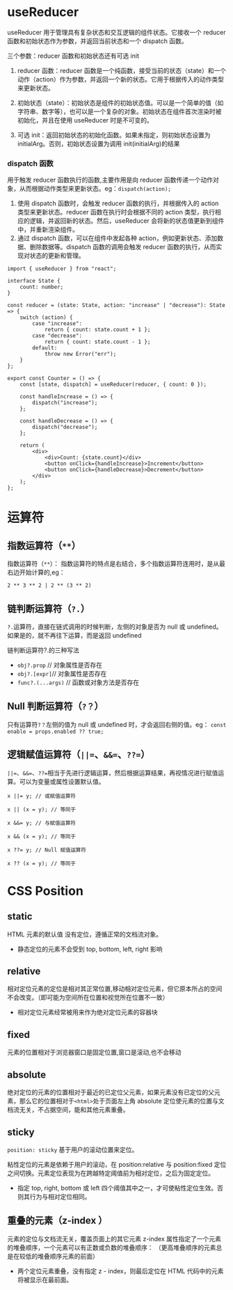 # useReducer

useReducer 用于管理具有复杂状态和交互逻辑的组件状态。它接收一个 reducer 函数和初始状态作为参数，并返回当前状态和一个 dispatch 函数。

三个参数：reducer 函数和初始状态还有可选 init

1. reducer 函数：reducer 函数是一个纯函数，接受当前的状态（state）和一个动作（action）作为参数，并返回一个新的状态。它用于根据传入的动作类型来更新状态。

2. 初始状态（state）：初始状态是组件的初始状态值。可以是一个简单的值（如字符串、数字等），也可以是一个复杂的对象。初始状态在组件首次渲染时被初始化，并且在使用 useReducer 时是不可变的。

3. 可选 init：返回初始状态的初始化函数。如果未指定，则初始状态设置为 initialArg。否则，初始状态设置为调用 init(initialArg)的结果

### dispatch 函数

用于触发 reducer 函数执行的函数,主要作用是向 reducer 函数传递一个动作对象，从而根据动作类型来更新状态。eg：`dispatch(action);`

1. 使用 dispatch 函数时，会触发 reducer 函数的执行，并根据传入的 action 类型来更新状态。reducer 函数在执行时会根据不同的 action 类型，执行相应的逻辑，并返回新的状态。然后，useReducer 会将新的状态值更新到组件中，并重新渲染组件。
2. 通过 dispatch 函数，可以在组件中发起各种 action，例如更新状态、添加数据、删除数据等。dispatch 函数的调用会触发 reducer 函数的执行，从而实现对状态的更新和管理。

```
import { useReducer } from "react";

interface State {
    count: number;
}

const reducer = (state: State, action: "increase" | "decrease"): State => {
    switch (action) {
        case "increase":
            return { count: state.count + 1 };
        case "decrease":
            return { count: state.count - 1 };
        default:
            throw new Error("err");
    }
};

export const Counter = () => {
    const [state, dispatch] = useReducer(reducer, { count: 0 });

    const handleIncrease = () => {
        dispatch("increase");
    };

    const handleDecrease = () => {
        dispatch("decrease");
    };

    return (
        <div>
            <div>Count: {state.count}</div>
            <button onClick={handleIncrease}>Increment</button>
            <button onClick={handleDecrease}>Decrement</button>
        </div>
    );
};

```

# 运算符

## 指数运算符（`**`）

指数运算符（`**`）：
指数运算符的特点是右结合，多个指数运算符连用时，是从最右边开始计算的,eg：

```
2 ** 3 ** 2 | 2 ** (3 ** 2)
```

## 链判断运算符（`?.`）

`?.`运算符，直接在链式调用的时候判断，左侧的对象是否为 null 或 undefined。如果是的，就不再往下运算，而是返回 undefined

链判断运算符?.的三种写法

-   `obj?.prop` // 对象属性是否存在
-   `obj?.[expr]`// 对象属性是否存在
-   `func?.(...args)` // 函数或对象方法是否存在

## Null 判断运算符（`?？`）

只有运算符`?？`左侧的值为 null 或 undefined 时，才会返回右侧的值。eg： `const enable = props.enabled ?? true;`

## 逻辑赋值运算符（`||=`、`&&=`、`??=`）

`||=`、`&&=`、`??=`相当于先进行逻辑运算，然后根据运算结果，再视情况进行赋值运算。可以为变量或属性设置默认值。

```es6
x ||= y; // 或赋值运算符

x || (x = y); // 等同于

x &&= y; // 与赋值运算符

x && (x = y); // 等同于

x ??= y; // Null 赋值运算符

x ?? (x = y); // 等同于
```

# CSS Position

## static

HTML 元素的默认值
没有定位，遵循正常的文档流对象。

-   静态定位的元素不会受到 top, bottom, left, right 影响

## relative

相对定位元素的定位是相对其正常位置,移动相对定位元素，但它原本所占的空间不会改变。（即可能为空间所在位置和视觉所在位置不一致）

-   相对定位元素经常被用来作为绝对定位元素的容器块

## fixed

元素的位置相对于浏览器窗口是固定位置,窗口是滚动,也不会移动

## absolute

绝对定位的元素的位置相对于最近的已定位父元素，如果元素没有已定位的父元素，那么它的位置相对于`<html>`处于页面左上角
absolute 定位使元素的位置与文档流无关，不占据空间，能和其他元素重叠。

## sticky

`position: sticky` 基于用户的滚动位置来定位。

粘性定位的元素是依赖于用户的滚动，在 position:relative 与 position:fixed 定位之间切换。元素定位表现为在跨越特定阈值前为相对定位，之后为固定定位。

-   指定 top, right, bottom 或 left 四个阈值其中之一，才可使粘性定位生效。否则其行为与相对定位相同。

## 重叠的元素（z-index ）

元素的定位与文档流无关，覆盖页面上的其它元素
z-index 属性指定了一个元素的堆叠顺序，一个元素可以有正数或负数的堆叠顺序：
（更高堆叠顺序的元素总是在较低的堆叠顺序元素的前面）

-   两个定位元素重叠，没有指定 z - index，则最后定位在 HTML 代码中的元素将被显示在最前面。
